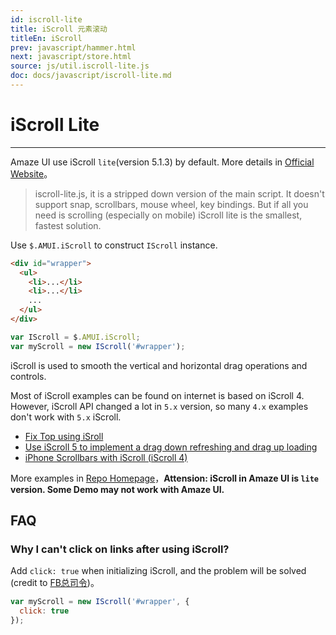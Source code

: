 ```yaml
---
id: iscroll-lite
title: iScroll 元素滚动
titleEn: iScroll
prev: javascript/hammer.html
next: javascript/store.html
source: js/util.iscroll-lite.js
doc: docs/javascript/iscroll-lite.md
---
```


# iScroll Lite
---

Amaze UI use iScroll `lite`(version 5.1.3) by default. More details in [Official Website](http://iscrolljs.com/)。

> iscroll-lite.js, it is a stripped down version of the main script. It doesn't support snap, scrollbars, mouse wheel, key bindings. But if all you need is scrolling (especially on mobile) iScroll lite is the smallest, fastest solution.


Use `$.AMUI.iScroll` to construct `IScroll` instance.

```html
<div id="wrapper">
  <ul>
    <li>...</li>
    <li>...</li>
    ...
  </ul>
</div>
```

```js
var IScroll = $.AMUI.iScroll;
var myScroll = new IScroll('#wrapper');
```

iScroll is used to smooth the vertical and horizontal drag operations and controls.

Most of iScroll examples can be found on internet is based on iScroll 4. However, iScroll API changed a lot in `5.x` version, so many `4.x` examples don't work with `5.x` iScroll.

- [Fix Top using iSroll](/widgets/m?_ver=2.x)
- [Use iScroll 5 to implement a drag down refreshing and drag up loading](/examples/iscroll.html)
- [iPhone Scrollbars with iScroll (iScroll 4)](http://davidwalsh.name/iphone-scrollbars)

More examples in [Repo Homepage](https://github.com/cubiq/iscroll/tree/master/demos)，**Attension: iScroll in Amaze UI is `lite` version. Some Demo may not work with Amaze UI.**

## FAQ

### Why I can't click on links after using iScroll?

Add `click: true` when initializing iScroll, and the problem will be solved (credit to [FB总司令](http://weibo.com/songzibin))。

```js
var myScroll = new IScroll('#wrapper', {
  click: true
});
```
